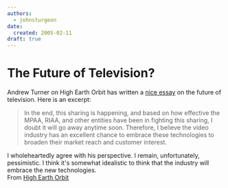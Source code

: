 ```yaml
---
authors:
  - johnsturgeon
date:
  created: 2005-02-11
draft: true
---
```


# The Future of Television?

Andrew Turner on High Earth Orbit has written a [nice essay](http://highearthorbit.com/index.php?p=147) on the future of television. Here is an excerpt:  

> In the end, this sharing is happening, and based on how effective the MPAA, RIAA, and other entities have been in fighting this sharing, I doubt it will go away anytime soon. Therefore, I believe the video industry has an excellent chance to embrace these technologies to broaden their market reach and customer interest.

  
I wholeheartedly agree with his perspective. I remain, unfortunately, pessimistic. I think it's somewhat idealistic to think that the industry will embrace the new technologies.  
From [High Earth Orbit](http://highearthorbit.com/)
